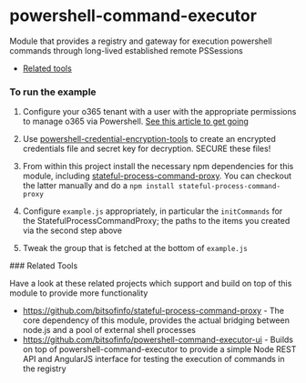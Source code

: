 # powershell-command-executor

Module that provides a registry and gateway for execution powershell commands through long-lived established remote PSSessions

* [Related tools](#related)

### To run the example

1) Configure your o365 tenant with a user with the appropriate permissions to manage o365 via Powershell. [See this article to get going](https://bitsofinfo.wordpress.com/2015/01/06/configuring-powershell-for-azure-ad-and-o365-exchange-management/)

2) Use [powershell-credential-encryption-tools](https://github.com/bitsofinfo/powershell-credential-encryption-tools) to create an encrypted credentials file and secret key for decryption. SECURE these files!

3) From within this project install the necessary npm dependencies for this module, including [stateful-process-command-proxy](https://github.com/bitsofinfo/stateful-process-command-proxy). You can checkout the latter manually and do a ```npm install stateful-process-command-proxy```

4) Configure ```example.js``` appropriately, in particular the ```initCommands``` for the StatefulProcessCommandProxy; the paths to the items you created via the second step above

5) Tweak the group that is fetched at the bottom of ```example.js```

###<a id="related"></a> Related Tools

Have a look at these related projects which support and build on top of this module to provide more functionality

* https://github.com/bitsofinfo/stateful-process-command-proxy - The core dependency of this module, provides the actual bridging between node.js and a pool of external shell processes
* https://github.com/bitsofinfo/powershell-command-executor-ui - Builds on top of powershell-command-executor to provide a simple Node REST API and AngularJS interface for testing the execution of commands in the registry
